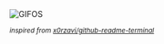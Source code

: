 <div align="justify">
<picture>
    <source media="(prefers-color-scheme: dark)" srcset="https://i.ibb.co/ynktmPdm/output-gif.gif">
    <source media="(prefers-color-scheme: light)" srcset="https://i.ibb.co/ynktmPdm/output-gif.gif">
    <img alt="GIFOS" src="https://i.ibb.co/ynktmPdm/output-gif.gif">
</picture>

<sub><i>inspired from [x0rzavi/github-readme-terminal](https://github.com/x0rzavi/github-readme-terminal)</i></sub>

</div>

<!-- Image deletion URL: https://ibb.co/TB06D2YD/fdf8108884ade0b0f4e71895ae7ad41c -->